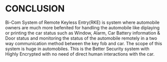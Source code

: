# CONCLUSION
 Bi-Com System of Remote Keyless Entry(RKE) is system where automobile owners are much more befenited for handling the automobile like diplaying or printing the car status such as Window, Alarm, Car Battery information & Door status and monitoring the status of the automobile remotely in a two way communication method between the key fob and car.  The scope of this system is huge in automobiles.  This is the Better Security system with Highly Encrypted with no need of direct human interactions with the car.
